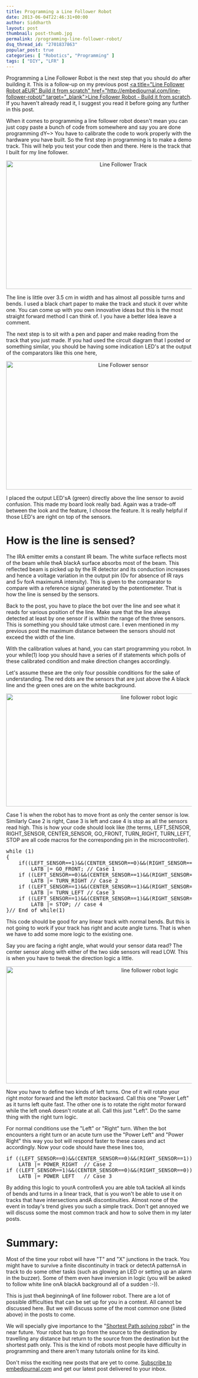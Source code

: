 ```yaml
---
title: Programming a Line Follower Robot
date: 2013-06-04T22:46:31+00:00
author: Siddharth
layout: post
thumbnail: post-thumb.jpg
permalink: /programming-line-follower-robot/
dsq_thread_id: "2701837863"
popular_post: true
categories: [ "Robotics", "Programming" ]
tags: [ "DIY", "LFR" ]
---
```


Programming a Line Follower Robot is the next step that you should do after building it. This is a follow-up on my previous post <span style="text-decoration: underline;"><a title="Line Follower Robot aEUR" Build it from scratch" href="http://embedjournal.com/line-follower-robot/" target="_blank">Line Follower Robot - Build it from scratch</a></span>. If you haven't already read it, I suggest you read it before going any further in this post.

When it comes to programming a line follower robot doesn't mean you can just copy paste a bunch of code from somewhere and say you are done programming dY~> You have to calibrate the code to work properly with the hardware you have built. So the first step in programming is to make a demo track. This will help you test your code then and there. Here is the track that I built for my line follower.

<p style="text-align: center;">
  <a href="/images/posts/2013/06/DSC08202.jpg"><img class="aligncenter size-large wp-image-358" src="/images/posts/2013/06/DSC08202-1024x576.jpg" alt="Line Follower Track" width="620" height="348" srcset="/images/posts/2013/06/DSC08202-1024x576.jpg 1024w, /images/posts/2013/06/DSC08202-300x169.jpg 300w" sizes="(max-width: 620px) 100vw, 620px" /></a>
</p>

The line is little over 3.5 cm in width and has almost all possible turns and bends. I used a black chart paper to make the track and stuck it over white one. You can come up with you own innovative ideas but this is the most straight forward method I can think of. I you have a better Idea leave a comment.

The next step is to sit with a pen and paper and make reading from the track that you just made. If you had used the circuit diagram that I posted or something similar, you should be having some indication LED's at the output of the comparators like this one here,

<p style="text-align: center;">
  <a href="/images/posts/2013/06/DSC08214.jpg"><img class="aligncenter size-large wp-image-359" src="/images/posts/2013/06/DSC08214-1024x576.jpg" alt="Line Follower sensor" width="620" height="348" srcset="/images/posts/2013/06/DSC08214-1024x576.jpg 1024w, /images/posts/2013/06/DSC08214-300x169.jpg 300w" sizes="(max-width: 620px) 100vw, 620px" /></a>
</p>

I placed the output LED'sA (green) directly above the line sensor to avoid confusion. This made my board look really bad. Again was a trade-off between the look and the feature, I choose the feature. It is really helpful if those LED's are right on top of the sensors.

# How is the line is sensed?

The IRA emitter emits a constant IR beam. The white surface reflects most of the beam while theA blackA surface absorbs most of the beam. This reflected beam is picked up by the IR detector and its conduction increases and hence a voltage variation in the output pin (0v for absence of IR rays and 5v forA maximumA intensity). This is given to the comparator to compare with a reference signal generated by the potentiometer. That is how the line is sensed by the sensors.

Back to the post, you have to place the bot over the line and see what it reads for various position of the line. Make sure that the line always detected at least by one sensor if is within the range of the three sensors. This is something you should take utmost care. I even mentioned in my previous post the maximum distance between the sensors should not exceed the width of the line.

With the calibration values at hand, you can start programming you robot. In your while(1) loop you should have a series of if statements which polls of these calibrated condition and make direction changes accordingly.

Let's assume these are the only four possible conditions for the sake of understanding. The red dots are the sensors that are just above the A black line and the green ones are on the white background.

<p style="text-align: center;">
  <a href="/images/posts/2013/06/line-follower-logic.png"><img class="aligncenter wp-image-362" src="/images/posts/2013/06/line-follower-logic.png" alt="line follower robot logic" width="761" height="306" srcset="/images/posts/2013/06/line-follower-logic.png 761w, /images/posts/2013/06/line-follower-logic-300x121.png 300w" sizes="(max-width: 761px) 100vw, 761px" /></a>
</p>

Case 1 is when the robot has to move front as only the center sensor is low. Similarly Case 2 is right, Case 3 is left and case 4 is stop as all the sensors read high. This is how your code should look like (the terms, LEFT\_SENSOR, RIGHT\_SENSOR, CENTER\_SENSOR, GO\_FRONT, TURN\_RIGHT, TURN\_LEFT, STOP are all code macros for the corresponding pin in the microcontroller).

<pre class="lang:c decode:true">while (1)
{
    if((LEFT_SENSOR==1)&&(CENTER_SENSOR==0)&&(RIGHT_SENSOR==1))
        LATB |= GO_FRONT; // Case 1
    if ((LEFT_SENSOR==0)&&(CENTER_SENSOR==1)&&(RIGHT_SENSOR==1))
        LATB |= TURN_RIGHT // Case 2
    if ((LEFT_SENSOR==1)&&(CENTER_SENSOR==1)&&(RIGHT_SENSOR==0))
        LATB |= TURN_LEFT // Case 3
    if ((LEFT_SENSOR==1)&&(CENTER_SENSOR==1)&&(RIGHT_SENSOR==1))
        LATB |= STOP; // case 4
}// End of while(1)</pre>

This code should be good for any linear track with normal bends. But this is not going to work if your track has right and acute angle turns. That is when we have to add some more logic to the existing one.

Say you are facing a right angle, what would your sensor data read? The center sensor along with either of the two side sensors will read LOW. This is when you have to tweak the direction logic a little.

<p style="text-align: center;">
  <a href="/images/posts/2013/06/Right-Angle-Acute-Angle-Truns.png"><img class="aligncenter wp-image-370" src="/images/posts/2013/06/Right-Angle-Acute-Angle-Truns.png" alt="line follower robot logic" width="764" height="317" srcset="/images/posts/2013/06/Right-Angle-Acute-Angle-Truns.png 764w, /images/posts/2013/06/Right-Angle-Acute-Angle-Truns-300x124.png 300w" sizes="(max-width: 764px) 100vw, 764px" /></a>
</p>

Now you have to define two kinds of left turns. One of it will rotate your right motor forward and the left motor backward. Call this one "Power Left" as it turns left quite fast. The other one is to rotate the right motor forward while the left oneA doesn't rotate at all. Call this just "Left". Do the same thing with the right turn logic.

For normal conditions use the "Left" or "Right" turn. When the bot encounters a right turn or an acute turn use the "Power Left" and "Power Right" this way you bot will respond faster to these cases and act accordingly. Now your code should have these lines too,

<pre class="lang:c decode:true">if ((LEFT_SENSOR==0)&&(CENTER_SENSOR==0)&&(RIGHT_SENSOR==1))
    LATB |= POWER_RIGHT  // Case 2
if ((LEFT_SENSOR==1)&&(CENTER_SENSOR==0)&&(RIGHT_SENSOR==0))
    LATB |= POWER_LEFT   // Case 3</pre>

By adding this logic to yourA controllerA you are able toA tackleA all kinds of bends and turns in a linear track, that is you won't be able to use it on tracks that have intersections andA discontinuities. Almost none of the event in today's trend gives you such a simple track. Don't get annoyed we will discuss some the most common track and how to solve them in my later posts.

# Summary:

Most of the time your robot will have "T" and "X" junctions in the track. You might have to survive a finite discontinuity in track or detectA patternsA in track to do some other tasks (such as glowing an LED or setting up an alarm in the buzzer). Some of them even have inversion in logic (you will be asked to follow white line onA blackA background all of a sudden :-)).

This is just theA beginningA of line follower robot. There are a lot of possible difficulties that can be set up for you in a contest. All cannot be discussed here. But we will discuss some of the most common one (listed above) in the posts to come.

We will specially give importance to the "<a title="this post is now availabe" href="http://embedjournal.com/2013/06/shortest-path-line-follower-robot-logic-revealed/" target="_blank">Shortest Path solving robot</a>" in the near future. Your robot has to go from the source to the destination by travelling any distance but return to the source from the destination but the shortest path only. This is the kind of robots most people have difficulty in programming and there aren't many tutorials online for its kind.

Don't miss the exciting new posts that are yet to come. <a href="http://embedjournal.com/subscribe/" target="_blank">Subscribe to embedjournal.com</a> and get our latest post delivered to your inbox.
